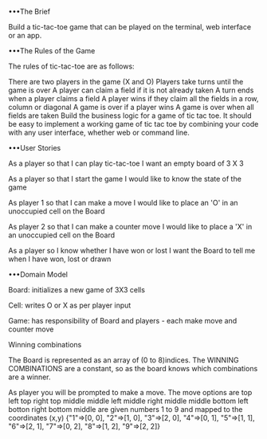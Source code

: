 •••The Brief

Build a tic-tac-toe game that can be played on the terminal, web interface or an app.


•••The Rules of the Game

The rules of tic-tac-toe are as follows:

There are two players in the game (X and O)
Players take turns until the game is over
A player can claim a field if it is not already taken
A turn ends when a player claims a field
A player wins if they claim all the fields in a row, column or diagonal
A game is over if a player wins
A game is over when all fields are taken
Build the business logic for a game of tic tac toe. It should be easy to implement a working game of tic tac toe by combining your code with any user interface, whether web or command line.

•••User Stories

As a player
so that I can play tic-tac-toe
I want an empty board of 3 X 3

As a player
so that I start the game
I would like to know the state of the game

As player 1
so that I can make a move
I would like to place an 'O' in an unoccupied cell on the Board

As player 2
so that I can make a counter move
I would like to place a 'X' in an unoccupied cell on the Board

As a player
so I know whether I have won or lost
I want the Board to tell me when I have won, lost or drawn



•••Domain Model

Board: initializes a new game of 3X3 cells

Cell: writes O or X  as per player input

Game: has responsibility of Board and players - each make move and counter move

Winning combinations

The Board is represented as an array of (0 to 8)indices. The WINNING COMBINATIONS are a constant, so as the board knows which combinations are a winner.

As player you will be prompted to make a move. The move options are
top left
top right
top middle
middle left
middle right
middle middle
bottom left
botton right
bottom middle
are given numbers 1 to 9 and mapped to the coordinates (x,y)
{"1"=>[0, 0], "2"=>[1, 0], "3"=>[2, 0], "4"=>[0, 1], "5"=>[1, 1], "6"=>[2, 1], "7"=>[0, 2], "8"=>[1, 2], "9"=>[2, 2]}
